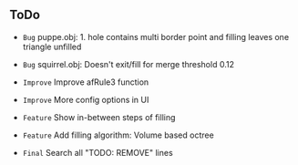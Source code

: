 ## ToDo

* `Bug` puppe.obj: 1. hole contains multi border point and filling leaves one triangle unfilled
* `Bug` squirrel.obj: Doesn't exit/fill for merge threshold 0.12

* `Improve` Improve afRule3 function
* `Improve` More config options in UI

* `Feature` Show in-between steps of filling
* `Feature` Add filling algorithm: Volume based octree

* `Final` Search all "TODO: REMOVE" lines
